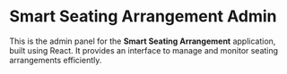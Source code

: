 # Smart Seating Arrangement Admin

This is the admin panel for the **Smart Seating Arrangement** application, built using React. It provides an interface to manage and monitor seating arrangements efficiently.
